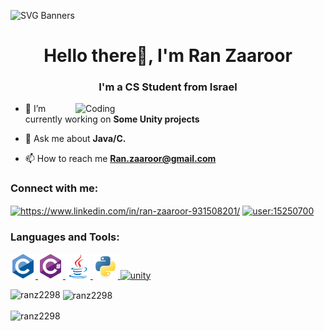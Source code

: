 ![SVG Banners](https://svg-banners.vercel.app/api?type=luminance&text1=%20&width=1200&height=400)
<h1 align="center">Hello there👋, I'm Ran Zaaroor</h1>
<h3 align="center">I'm a CS Student from Israel</h3>
<img align="right" alt="Coding" width="400" src="https://thumbs.gfycat.com/ExemplaryFairFeline-max-1mb.gif"\n>


- 🔭 I’m currently working on **Some Unity projects**

- 💬 Ask me about **Java/C.**

- 📫 How to reach me **Ran.zaaroor@gmail.com**

<h3 align="left">Connect with me:</h3>
<p align="left">
<a href="https://linkedin.com/in/https://www.linkedin.com/in/ran-zaaroor-931508201/" target="blank"><img align="center" src="https://raw.githubusercontent.com/rahuldkjain/github-profile-readme-generator/master/src/images/icons/Social/linked-in-alt.svg" alt="https://www.linkedin.com/in/ran-zaaroor-931508201/" height="30" width="40" /></a>
<a href="https://stackoverflow.com/users/user:15250700" target="blank"><img align="center" src="https://raw.githubusercontent.com/rahuldkjain/github-profile-readme-generator/master/src/images/icons/Social/stack-overflow.svg" alt="user:15250700" height="30" width="40" /></a>
</p>

<h3 align="left">Languages and Tools:</h3>
<p align="left"> <a href="https://www.cprogramming.com/" target="_blank" rel="noreferrer"> <img src="https://raw.githubusercontent.com/devicons/devicon/master/icons/c/c-original.svg" alt="c" width="40" height="40"/> </a> <a href="https://www.w3schools.com/cs/" target="_blank" rel="noreferrer"> <img src="https://raw.githubusercontent.com/devicons/devicon/master/icons/csharp/csharp-original.svg" alt="csharp" width="40" height="40"/> </a> <a href="https://www.java.com" target="_blank" rel="noreferrer"> <img src="https://raw.githubusercontent.com/devicons/devicon/master/icons/java/java-original.svg" alt="java" width="40" height="40"/> </a> <a href="https://www.python.org" target="_blank" rel="noreferrer"> <img src="https://raw.githubusercontent.com/devicons/devicon/master/icons/python/python-original.svg" alt="python" width="40" height="40"/> </a> <a href="https://unity.com/" target="_blank" rel="noreferrer"> <img src="https://www.vectorlogo.zone/logos/unity3d/unity3d-icon.svg" alt="unity" width="40" height="40"/> </a> </p>

<p><img align="left" src="https://github-readme-stats.vercel.app/api/top-langs?username=ranz2298&show_icons=true&locale=en&layout=compact" alt="ranz2298" /></p>

<p>&nbsp;<img align="center" src="https://github-readme-stats.vercel.app/api?username=ranz2298&show_icons=true&locale=en" alt="ranz2298" /></p>

<p><img align="center" src="https://github-readme-streak-stats.herokuapp.com/?user=ranz2298&" alt="ranz2298" /></p>
